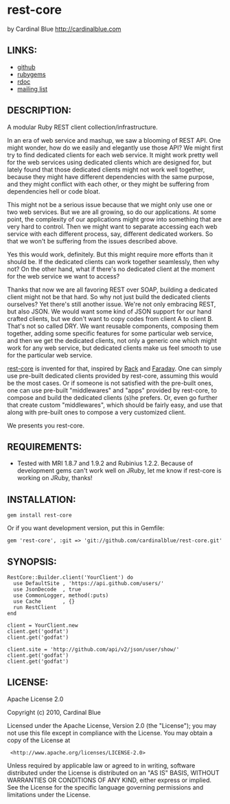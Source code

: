 # rest-core
by Cardinal Blue <http://cardinalblue.com>

## LINKS:

* [github](http://github.com/cardinalblue/rest-core)
* [rubygems](http://rubygems.org/gems/rest-core)
* [rdoc](http://rdoc.info/projects/cardinalblue/rest-core)
* [mailing list](http://groups.google.com/group/rest-core/topics)

## DESCRIPTION:

A modular Ruby REST client collection/infrastructure.

In an era of web service and mashup, we saw a blooming of REST API. One might
wonder, how do we easily and elegantly use those API? We might first try to
find dedicated clients for each web service. It might work pretty well for
the web services using dedicated clients which are designed for, but lately
found that those dedicated clients might not work well together, because
they might have different dependencies with the same purpose, and they might
conflict with each other, or they might be suffering from dependencies hell
or code bloat.

This might not be a serious issue because that we might only use one or two
web services. But we are all growing, so do our applications. At some point,
the complexity of our applications might grow into something that are very
hard to control. Then we might want to separate accessing each web service
with each different process, say, different dedicated workers. So that we
won't be suffering from the issues described above.

Yes this would work, definitely. But this might require more efforts than
it should be. If the dedicated clients can work together seamlessly, then
why not? On the other hand, what if there's no dedicated client at the
moment for the web service we want to access?

Thanks that now we are all favoring REST over SOAP, building a dedicated
client might not be that hard. So why not just build the dedicated clients
ourselves? Yet there's still another issue. We're not only embracing REST,
but also JSON. We would want some kind of JSON support for our hand crafted
clients, but we don't want to copy codes from client A to client B. That's
not so called DRY. We want reusable components, composing them together,
adding some specific features for some particular web service, and then we
get the dedicated clients, not only a generic one which might work for any
web service, but dedicated clients make us feel smooth to use for the
particular web service.

[rest-core][] is invented for that, inspired by [Rack][] and [Faraday][]. One
can simply use pre-built dedicated clients provided by rest-core, assuming
this would be the most cases. Or if someone is not satisfied with the
pre-built ones, one can use pre-built "middlewares" and "apps" provided by
rest-core, to compose and build the dedicated clients (s)he prefers. Or, even
go further that create custom "middlewares", which should be fairly easy,
and use that along with pre-built ones to compose a very customized client.

We presents you rest-core.

[rest-core]: https://github.com/cardinalblue/rest-core
[Rack]: https://github.com/rack/rack
[Faraday]: https://github.com/technoweenie/faraday

## REQUIREMENTS:

* Tested with MRI 1.8.7 and 1.9.2 and Rubinius 1.2.2.
  Because of development gems can't work well on JRuby,
  let me know if rest-core is working on JRuby, thanks!

## INSTALLATION:

    gem install rest-core

Or if you want development version, put this in Gemfile:

    gem 'rest-core', :git => 'git://github.com/cardinalblue/rest-core.git'

## SYNOPSIS:

    RestCore::Builder.client('YourClient') do
      use DefaultSite , 'https://api.github.com/users/'
      use JsonDecode  , true
      use CommonLogger, method(:puts)
      use Cache       , {}
      run RestClient
    end

    client = YourClient.new
    client.get('godfat')
    client.get('godfat')

    client.site = 'http://github.com/api/v2/json/user/show/'
    client.get('godfat')
    client.get('godfat')

## LICENSE:

  Apache License 2.0

  Copyright (c) 2010, Cardinal Blue

  Licensed under the Apache License, Version 2.0 (the "License");
  you may not use this file except in compliance with the License.
  You may obtain a copy of the License at

     <http://www.apache.org/licenses/LICENSE-2.0>

  Unless required by applicable law or agreed to in writing, software
  distributed under the License is distributed on an "AS IS" BASIS,
  WITHOUT WARRANTIES OR CONDITIONS OF ANY KIND, either express or implied.
  See the License for the specific language governing permissions and
  limitations under the License.
